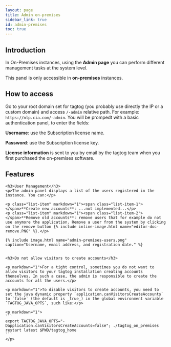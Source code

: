 ```yaml
---
layout: page
title: Admin on-premises
sidebar_link: true
id: admin-premises
toc: true
---
```


<div class="page-section">
  <div class="two-third-col">
    <h2>Introduction</h2>
    <p>In On-Premises instances, using the <strong>Admin page</strong> you can perform different management tasks at the system level.</p>
  </div>
  <div class="one-third-col">
    <div class="message">
      This panel is only accessible in <strong>on-premises</strong> instances.
    </div>
  </div>

  <div class="two-third-col">
    <h2>How to access</h2>
    <p>Go to your root domain set for tagtog (you probably use directly the IP or a custom domain) and access <code>/-admin</code> relative path. For example: <code>https://nlp.cia.com/-admin</code>. You will be prompedt with a basic authentication panel, to enter the fields:</p>
    <p class="list-item"><span class="list-item-1"></span><strong>Username</strong>: use the Subscription license name.</p>
    <p class="list-item"><span class="list-item-2"></span><strong>Password</strong>: use the Subscription license key.</p>
  </div>
  <div class="one-third-col">
    <div class="message">
      <strong>License information</strong> is sent to you by email by the tagtog team when you first purchased the on-premises software.
    </div>
  </div>

  <div class="two-third-col">
    <h2>Features</h2>

    <h3>User Management</h3>
    <p>The admin panel displays a list of the users registered in the instance. You can:</p>

    <p class="list-item" markdown="1"><span class="list-item-1"></span>**Create new accounts**: ...not implemented...</p>
    <p class="list-item" markdown="1"><span class="list-item-2"></span>**Remove old accounts**: remove users that for example do not use anymore the application. Remove a user from the system by clicking on the remove button {% include inline-image.html name="editor-doc-remove.PNG" %}.</p>

    {% include image.html name="admin-premises-users.png"  caption="Username, email address, and registration date." %}


    <h3>Do not allow visitors to create accounts</h3>

    <p markdown="1">For a tight control, sometimes you do not want to allow visitors to your tagtog installation creating accounts themselves. In such a case, the admin is responsible to create the accounts for all the users.</p>

    <p markdown="1">To disable visitors to create accounts, you need to set the java dynamic property `application.canVisitorsCreateAccounts` to `false` (the default is _true_) in the global environment variable `TAGTOG_JAVA_OPTS`, such like:</p>

    <p markdown="1">
    ```
    export TAGTOG_JAVA_OPTS="-Dapplication.canVisitorsCreateAccounts=false"; ./tagtog_on_premises restart latest $PWD/tagtog_home    
    ```
    </p>
  </div>
  <div class="one-third-col">
  </div>
</div>
